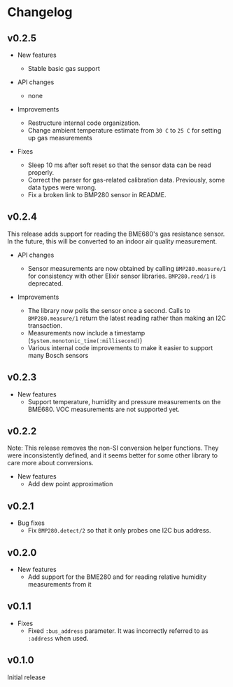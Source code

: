 # Changelog

## v0.2.5

* New features
  * Stable basic gas support

* API changes
  * none

* Improvements
  * Restructure internal code organization.
  * Change ambient temperature estimate from `30 C` to `25 C` for setting up gas measurements

* Fixes
  * Sleep 10 ms after soft reset so that the sensor data can be read properly.
  * Correct the parser for gas-related calibration data. Previously, some data types were wrong.
  * Fix a broken link to BMP280 sensor in README.

## v0.2.4

This release adds support for reading the BME680's gas resistance sensor. In the
future, this will be converted to an indoor air quality measurement.

* API changes
  * Sensor measurements are now obtained by calling `BMP280.measure/1` for
    consistency with other Elixir sensor libraries. `BMP280.read/1` is
    deprecated.

* Improvements
  * The library now polls the sensor once a second. Calls to `BMP280.measure/1`
    return the latest reading rather than making an I2C transaction.
  * Measurements now include a timestamp (`System.monotonic_time(:millisecond)`)
  * Various internal code improvements to make it easier to support many Bosch
    sensors

## v0.2.3

* New features
  * Support temperature, humidity and pressure measurements on the BME680. VOC
    measurements are not supported yet.

## v0.2.2

Note: This release removes the non-SI conversion helper functions. They were
inconsistently defined, and it seems better for some other library to care more
about conversions.

* New features
  * Add dew point approximation

## v0.2.1

* Bug fixes
  * Fix `BMP280.detect/2` so that it only probes one I2C bus address.

## v0.2.0

* New features
  * Add support for the BME280 and for reading relative humidity measurements
    from it

## v0.1.1

* Fixes
  * Fixed `:bus_address` parameter. It was incorrectly referred to as `:address`
    when used.

## v0.1.0

Initial release
